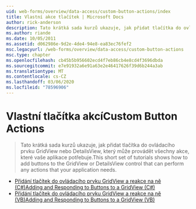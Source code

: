 ```yaml
---
uid: web-forms/overview/data-access/custom-button-actions/index
title: Vlastní akce tlačítek | Microsoft Docs
author: rick-anderson
description: Tato krátká sada kurzů ukazuje, jak přidat tlačítka do ovládacího prvku GridView nebo DetailsView, který může provádět všechny akce, které vaše aplikace potřebuje.
ms.author: riande
ms.date: 10/05/2011
ms.assetid: d062986e-9d2e-4de4-94e8-ea83ec76fef2
msc.legacyurl: /web-forms/overview/data-access/custom-button-actions
msc.type: chapter
ms.openlocfilehash: cb45b5b956602ecd4f7eb86cb4e8cd4f3696dbda
ms.sourcegitcommit: e7e91932a6e91a63e2e46417626f39d6b244a3ab
ms.translationtype: MT
ms.contentlocale: cs-CZ
ms.lasthandoff: 03/06/2020
ms.locfileid: "78596906"
---
```

# <a name="custom-button-actions"></a><span data-ttu-id="1e1d6-103">Vlastní tlačítka akcí</span><span class="sxs-lookup"><span data-stu-id="1e1d6-103">Custom Button Actions</span></span>

> <span data-ttu-id="1e1d6-104">Tato krátká sada kurzů ukazuje, jak přidat tlačítka do ovládacího prvku GridView nebo DetailsView, který může provádět všechny akce, které vaše aplikace potřebuje.</span><span class="sxs-lookup"><span data-stu-id="1e1d6-104">This short set of tutorials shows how to add buttons to the GridView or DetailsView control that can perform any actions that your application needs.</span></span>

- [<span data-ttu-id="1e1d6-105">Přidání tlačítek do ovládacího prvku GridView a reakce na ně (C#)</span><span class="sxs-lookup"><span data-stu-id="1e1d6-105">Adding and Responding to Buttons to a GridView (C#)</span></span>](adding-and-responding-to-buttons-to-a-gridview-cs.md)
- [<span data-ttu-id="1e1d6-106">Přidání tlačítek do ovládacího prvku GridView a reakce na ně (VB)</span><span class="sxs-lookup"><span data-stu-id="1e1d6-106">Adding and Responding to Buttons to a GridView (VB)</span></span>](adding-and-responding-to-buttons-to-a-gridview-vb.md)
